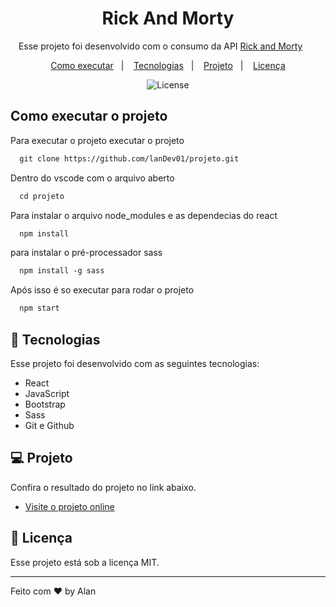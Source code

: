  <h1 align="center"> Rick And Morty </h1>

<p align="center">
Esse projeto foi desenvolvido com o consumo da API <a href="https://rickandmortyapi.com/">Rick and Morty</a>&nbsp;&nbsp;&nbsp;&nbsp;&nbsp;&nbsp;  <br/>
</p>

<p align="center">
<a href="#-Como executar o projeto">Como executar</a>&nbsp;&nbsp;&nbsp;|&nbsp;&nbsp;&nbsp;
  <a href="#-tecnologias">Tecnologias</a>&nbsp;&nbsp;&nbsp;|&nbsp;&nbsp;&nbsp;
  <a href="#-projeto">Projeto</a>&nbsp;&nbsp;&nbsp;|&nbsp;&nbsp;&nbsp;
  <a href="#memo-licença">Licença</a>
</p>

<p align="center">
  <img alt="License" src="https://img.shields.io/static/v1?label=license&message=MIT&color=49AA26&labelColor=000000">
</p>

</p>

## Como executar o projeto

Para executar o projeto executar o projeto 


```html
  git clone https://github.com/lanDev01/projeto.git
```

Dentro do vscode com o arquivo aberto

```html
  cd projeto
```

Para instalar o arquivo node_modules e as dependecias do react


```html
  npm install
```

para instalar o pré-processador sass

```html
  npm install -g sass
```

Após isso é so executar para rodar o projeto

```html
  npm start
```


## 🚀 Tecnologias

Esse projeto foi desenvolvido com as seguintes tecnologias:

- React
- JavaScript
- Bootstrap
- Sass
- Git e Github

## 💻 Projeto

Confira o resultado do projeto no link abaixo.

- [Visite o projeto online](https://landev01.github.io/projeto//)


## 📄 Licença

Esse projeto está sob a licença MIT.

---

Feito com ♥ by Alan
